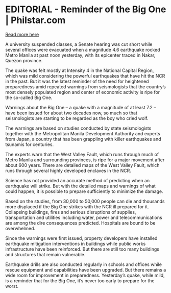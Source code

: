 # EDITORIAL - Reminder of the Big One | Philstar.com

[Read more here](https://www.philstar.com/opinion/2025/05/28/2446271/editorial-reminder-big-one)

A university suspended classes, a Senate hearing was cut short while several offices were evacuated when a magnitude 4.6 earthquake rocked Metro Manila at past noon yesterday, with its epicenter traced in Nakar, Quezon province.

The quake was felt mostly at Intensity 4 in the National Capital Region, which was mild considering the powerful earthquakes that have hit the NCR in the past. But it was the latest reminder of the need for heightened preparedness amid repeated warnings from seismologists that the country’s most densely populated region and center of economic activity is ripe for the so-called Big One.

Warnings about the Big One – a quake with a magnitude of at least 7.2 – have been issued for about two decades now, so much so that seismologists are starting to be regarded as the boy who cried wolf.

The warnings are based on studies conducted by state seismologists together with the Metropolitan Manila Development Authority and experts from Japan, a country that has been grappling with killer earthquakes and tsunamis for centuries.

The experts warn that the West Valley Fault, which runs through much of Metro Manila and surrounding provinces, is ripe for a major movement after about 600 years. There are detailed maps of the West Valley Fault, which runs through several highly developed enclaves in the NCR.

Science has not provided an accurate method of predicting when an earthquake will strike. But with the detailed maps and warnings of what could happen, it is possible to prepare sufficiently to minimize the damage.

Based on the studies, from 30,000 to 50,000 people can die and thousands more displaced if the Big One strikes with the NCR ill prepared for it. Collapsing buildings, fires and serious disruptions of supplies, transportation and utilities including water, power and telecommunications are among the dire consequences predicted. Hospitals are bound to be overwhelmed.

Since the warnings were first issued, property developers have installed earthquake mitigation interventions in buildings while public works infrastructure have been reinforced. But there are still too many buildings and structures that remain vulnerable.

Earthquake drills are also conducted regularly in schools and offices while rescue equipment and capabilities have been upgraded. But there remains a wide room for improvement in preparedness. Yesterday’s quake, while mild, is a reminder that for the Big One, it’s never too early to prepare for the worst.
